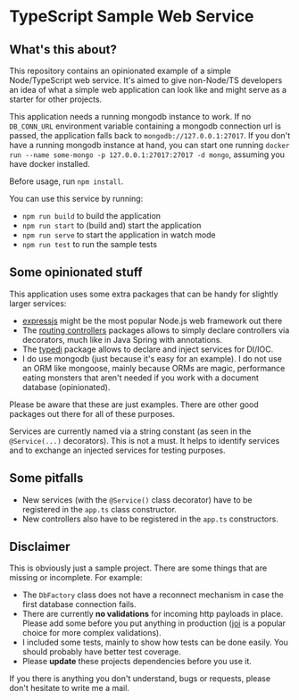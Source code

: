 # TypeScript Sample Web Service

## What's this about?

This repository contains an opinionated example of a simple Node/TypeScript web service. It's aimed to give non-Node/TS developers an idea of what a simple web application can look like and might serve as a starter for other projects.

This application needs a running mongodb instance to work. If no `DB_CONN_URL` environment variable containing a mongodb connection url is passed, the application falls back to `mongodb://127.0.0.1:27017`.
If you don't have a running mongodb instance at hand, you can start one running `docker run --name some-mongo -p 127.0.0.1:27017:27017 -d mongo`, assuming you have docker installed.

Before usage, run `npm install`.

You can use this service by running:

* `npm run build` to build the application
* `npm run start` to (build and) start the application
* `npm run serve` to start the application in watch mode
* `npm run test` to run the sample tests

## Some opinionated stuff

This application uses some extra packages that can be handy for slightly larger services:

* [expressjs](https://github.com/expressjs/express) might be the most popular Node.js web framework out there
* The [routing controllers](https://github.com/typestack/routing-controllers) packages allows to simply declare controllers via decorators, much like in Java Spring with annotations.
* The [typedi](https://github.com/typestack/typedi) package allows to declare and inject services for DI/IOC.
* I do use mongodb (just because it's easy for an example). I do not use an ORM like mongoose, mainly because ORMs are magic, performance eating monsters that aren't needed if you work with a document database (opinionated).

Please be aware that these are just examples. There are other good packages out there for all of these purposes.

Services are currently named via a string constant (as seen in the `@Service(...)` decorators). This is not a must. It helps to identify services and to exchange an injected services for testing purposes.

## Some pitfalls

* New services (with the `@Service()` class decorator) have to be registered in the `app.ts` class constructor.
* New controllers also have to be registered in the `app.ts` constructors.

## Disclaimer

This is obviously just a sample project. There are some things that are missing or incomplete. For example:

* The `DbFactory` class does not have a reconnect mechanism in case the first database connection fails.
* There are currently **no validations** for incoming http payloads in place. Please add some before you put anything in production ([joi](https://github.com/hapijs/joi) is a popular choice for more complex validations).
* I included some tests, mainly to show how tests can be done easily. You should probably have better test coverage.
* Please **update** these projects dependencies before you use it.

If you there is anything you don't understand, bugs or requests, please don't hesitate to write me a mail. 